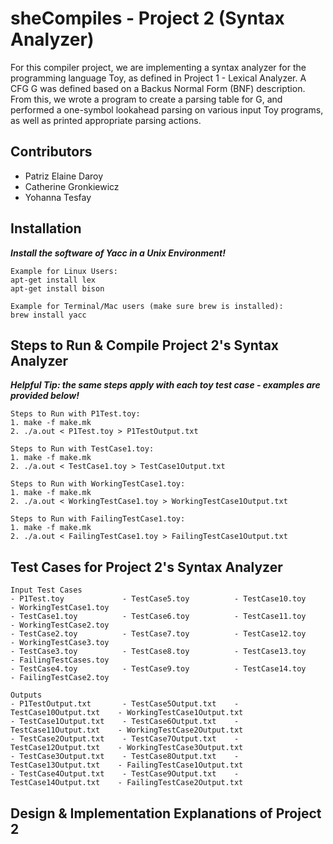 # sheCompiles - Project 2 (Syntax Analyzer)
For this compiler project, we are implementing a syntax analyzer for the programming language Toy, as defined in Project 1 - Lexical Analyzer. A CFG G was defined based on a Backus Normal Form (BNF) description. From this, we wrote a program to create a parsing table for G, and performed a one-symbol lookahead parsing on various input Toy programs, as well as printed appropriate parsing actions.

## Contributors
- Patriz Elaine Daroy
- Catherine Gronkiewicz
- Yohanna Tesfay

## Installation
***Install the software of Yacc in a Unix Environment!***
```
Example for Linux Users:
apt-get install lex 
apt-get install bison 

Example for Terminal/Mac users (make sure brew is installed): 
brew install yacc
```

## Steps to Run & Compile Project 2's Syntax Analyzer
***Helpful Tip: the same steps apply with each toy test case - examples are provided below!***

```
Steps to Run with P1Test.toy:
1. make -f make.mk
2. ./a.out < P1Test.toy > P1TestOutput.txt
 ```
 ```
 Steps to Run with TestCase1.toy:
 1. make -f make.mk
 2. ./a.out < TestCase1.toy > TestCase1Output.txt 
 ```
 ```
 Steps to Run with WorkingTestCase1.toy:
 1. make -f make.mk
 2. ./a.out < WorkingTestCase1.toy > WorkingTestCase1Output.txt 
 ```
 ```
 Steps to Run with FailingTestCase1.toy:
 1. make -f make.mk
 2. ./a.out < FailingTestCase1.toy > FailingTestCase1Output.txt 
 ```
## Test Cases for Project 2's Syntax Analyzer
```
Input Test Cases 
- P1Test.toy             - TestCase5.toy          - TestCase10.toy          - WorkingTestCase1.toy
- TestCase1.toy          - TestCase6.toy          - TestCase11.toy          - WorkingTestCase2.toy
- TestCase2.toy          - TestCase7.toy          - TestCase12.toy          - WorkingTestCase3.toy
- TestCase3.toy          - TestCase8.toy          - TestCase13.toy          - FailingTestCases.toy
- TestCase4.toy          - TestCase9.toy          - TestCase14.toy          - FailingTestCase2.toy

Outputs
- P1TestOutput.txt       - TestCase5Output.txt    - TestCase10Output.txt    - WorkingTestCase1Output.txt
- TestCase1Output.txt    - TestCase6Output.txt    - TestCase11Output.txt    - WorkingTestCase2Output.txt
- TestCase2Output.txt    - TestCase7Output.txt    - TestCase12Output.txt    - WorkingTestCase3Output.txt
- TestCase3Output.txt    - TestCase8Output.txt    - TestCase13Output.txt    - FailingTestCase1Output.txt
- TestCase4Output.txt    - TestCase9Output.txt    - TestCase14Output.txt    - FailingTestCase2Output.txt
```

## Design & Implementation Explanations of Project 2
